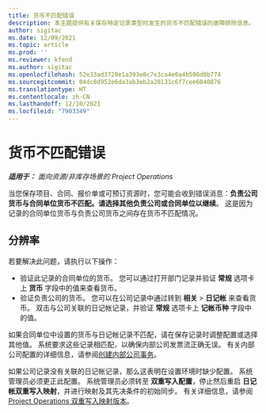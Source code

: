 ```yaml
---
title: 货币不匹配错误
description: 本主题提供有关保存特定记录类型时发生的货币不匹配错误的故障排除信息。
author: sigitac
ms.date: 12/09/2021
ms.topic: article
ms.prod: ''
ms.reviewer: kfend
ms.author: sigitac
ms.openlocfilehash: 52e33ad3728e1a393e8c7e3ca4e0a4b506d0b774
ms.sourcegitcommit: 04dc8d952e6da3ab3eb2a20131c6f7cee6040876
ms.translationtype: HT
ms.contentlocale: zh-CN
ms.lasthandoff: 12/10/2021
ms.locfileid: "7903349"
---
```

# <a name="currency-mismatch-error"></a>货币不匹配错误 

_**适用于：** 面向资源/非库存场景的 Project Operations_

当您保存项目、合同、报价单或可预订资源时，您可能会收到错误消息：**负责公司货币与合同单位货币不匹配。请选择其他负责公司或合同单位以继续**。 这是因为记录的合同单位货币与负责公司货币之间存在货币不匹配情况。


## <a name="resolution"></a>分辨率

若要解决此问题，请执行以下操作：
- 验证此记录的合同单位的货币。 您可以通过打开部门记录并验证 **常规** 选项卡上 **货币** 字段中的值来查看货币。
- 验证负责公司的货币。 您可以在公司记录中通过转到 **相关** > **日记帐** 来查看货币。 双击与公司关联的日记帐记录，并验证 **常规** 选项卡上 **记帐币种** 字段中的值。

如果合同单位中设置的货币与日记帐记录不匹配，请在保存记录时调整配置或选择其他值。 系统要求这些记录相匹配，以确保内部公司发票流正确无误。 有关内部公司配置的详细信息，请参阅[创建内部公司事务](../../project-accounting/create-intercompany-transactions.md)。

如果公司记录没有关联的日记帐记录，那么这表明在设置环境时缺少配置。 系统管理员必须更正此配置。 系统管理员必须转至 **双重写入配置**，停止然后重启 **日记帐双重写入映射**，并进行映射及其先决条件的初始同步。 有关详细信息，请参阅 [Project Operations 双重写入映射版本](../../environment/resource-dual-write-maps.md)。
